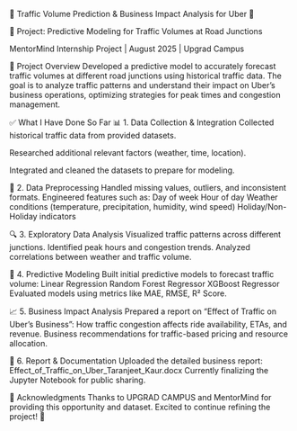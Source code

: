 🚦 Traffic Volume Prediction & Business Impact Analysis for Uber 🚗

📍 Project: Predictive Modeling for Traffic Volumes at Road Junctions

MentorMind Internship Project | August 2025 | Upgrad Campus

📝 Project Overview
Developed a predictive model to accurately forecast traffic volumes at different road junctions using historical traffic data.
The goal is to analyze traffic patterns and understand their impact on Uber’s business operations, optimizing strategies for peak times and congestion management.

✅ What I Have Done So Far
📊 1. Data Collection & Integration
Collected historical traffic data from provided datasets.

Researched additional relevant factors (weather, time, location).

Integrated and cleaned the datasets to prepare for modeling.

🧹 2. Data Preprocessing
Handled missing values, outliers, and inconsistent formats.
Engineered features such as:
Day of week
Hour of day
Weather conditions (temperature, precipitation, humidity, wind speed)
Holiday/Non-Holiday indicators

🔍 3. Exploratory Data Analysis
Visualized traffic patterns across different junctions.
Identified peak hours and congestion trends.
Analyzed correlations between weather and traffic volume.

🧠 4. Predictive Modeling
Built initial predictive models to forecast traffic volume:
Linear Regression
Random Forest Regressor
XGBoost Regressor
Evaluated models using metrics like MAE, RMSE, R² Score.

📈 5. Business Impact Analysis
Prepared a report on “Effect of Traffic on Uber’s Business”:
How traffic congestion affects ride availability, ETAs, and revenue.
Business recommendations for traffic-based pricing and resource allocation.

📄 6. Report & Documentation
Uploaded the detailed business report:
Effect_of_Traffic_on_Uber_Taranjeet_Kaur.docx
Currently finalizing the Jupyter Notebook for public sharing.


🙏 Acknowledgments
Thanks to UPGRAD CAMPUS and MentorMind for providing this opportunity and dataset.
Excited to continue refining the project! 🚀
